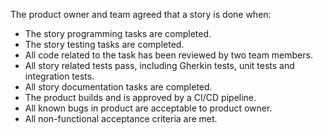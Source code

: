 The product owner and team agreed that a story is done when:
*	The story programming tasks are completed.
*	The story testing tasks are completed.
*	All code related to the task has been reviewed by two team members.
*	All story related tests pass, including Gherkin tests, unit tests and integration tests.
*	All story documentation tasks are completed.
*	The product builds and is approved by a CI/CD pipeline.
*	All known bugs in product are acceptable to product owner.
*	All non-functional acceptance criteria are met.
